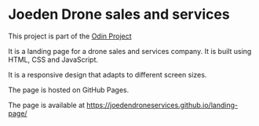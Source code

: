# Joeden Drone sales and services

This project is part of the [Odin Project](https://www.theodinproject.com/lessons/foundations-landing-page)

<p>It is a landing page for a drone sales and services company. It is built using HTML, CSS and JavaScript.</p>

<p>It is a responsive design that adapts to different screen sizes.</p>

<p>The page is hosted on GitHub Pages.</p>

The page is available at <a href="https://joedendroneservices.github.io/landing-page/">https://joedendroneservices.github.io/landing-page/</a>
